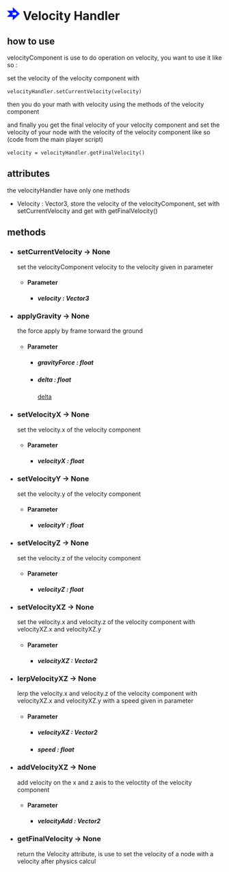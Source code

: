 # <img src="../image/component/velocityComponent.png" width="30"> Velocity Handler

## how to use

velocityComponent is use to do operation on velocity, you want to use it like so : 

set the velocity of the velocity component with 
```gdscript
velocityHandler.setCurrentVelocity(velocity)
```
then you do your math with velocity using the methods of the velocity component

and finally you get the final velocity of your velocity component and set the velocity of your node with the velocity of the velocity component like so (code from the main player script) 
```gdscript
velocity = velocityHandler.getFinalVelocity()
```
## attributes

the velocityHandler have only one methods

- Velocity : Vector3, store the velocity of the velocityComponent, set with setCurrentVelocity and get with getFinalVelocity()

## methods

- ### setCurrentVelocity -> None
    set the velocityComponent velocity to the velocity given in parameter
    - #### Parameter
        - ##### velocity : Vector3
             

- ### applyGravity -> None
    the force apply by frame torward the ground
    - #### Parameter
        - ##### gravityForce : float
            
        - ##### delta : float
            [delta](https://docs.godotengine.org/en/stable/tutorials/scripting/idle_and_physics_processing.html)

- ### setVelocityX -> None
    set the velocity.x of the velocity component 
    - #### Parameter
        - ##### velocityX : float
            

- ### setVelocityY -> None
    set the velocity.y of the velocity component
    - #### Parameter
        - ##### velocityY : float
             

- ### setVelocityZ -> None
    set the velocity.z of the velocity component 
    - #### Parameter
        - ##### velocityZ : float
            

- ### setVelocityXZ -> None
    set the velocity.x and velocity.z of the velocity component with velocityXZ.x and velocityXZ.y
    - #### Parameter
        - ##### velocityXZ : Vector2
                 

- ### lerpVelocityXZ -> None
    lerp the velocity.x and velocity.z of the velocity component with velocityXZ.x and velocityXZ.y with a speed given in parameter
    - #### Parameter
        - ##### velocityXZ : Vector2
        - ##### speed : float
            
- ### addVelocityXZ -> None
    add velocity on the x and z axis to the veloctity of the velocity component
    - #### Parameter
        - ##### velocityAdd : Vector2

- ### getFinalVelocity -> None
    return the Velocity attribute, is use to set the velocity of a node with a velocity after physics calcul